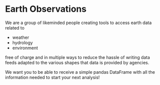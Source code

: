 # Earth Observations

We are a group of likeminded people creating tools to access earth data related to
- weather
- hydrology
- environment

free of charge and in multiple ways to reduce the hassle of writing
data feeds adapted to the various shapes that data is provided by agencies.

We want you to be able to receive a simple pandas DataFrame with all the information needed
to start your next analysis!